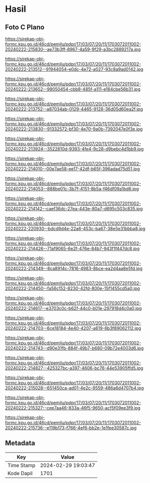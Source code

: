 # Hasil

## Foto C Plano

https://sirekap-obj-formc.kpu.go.id/46cd/pemilu/pdpr/17/03/07/20/11/1703072011002-20240222-215830--ae73b3ff-8967-4a59-9f29-a3bc2889217a.jpg

https://sirekap-obj-formc.kpu.go.id/46cd/pemilu/pdpr/17/03/07/20/11/1703072011002-20240222-213512--91944054-e0dc-4e72-a027-93c8a9ad0142.jpg

https://sirekap-obj-formc.kpu.go.id/46cd/pemilu/pdpr/17/03/07/20/11/1703072011002-20240222-213652--99050454-cbb8-485f-a111-e184cbe56b31.jpg

https://sirekap-obj-formc.kpu.go.id/46cd/pemilu/pdpr/17/03/07/20/11/1703072011002-20240222-213752--a87034ab-0129-4465-9128-36d05d60ea2f.jpg

https://sirekap-obj-formc.kpu.go.id/46cd/pemilu/pdpr/17/03/07/20/11/1703072011002-20240222-213830--91332572-bf30-4e70-9a0b-7392047e0f3e.jpg

https://sirekap-obj-formc.kpu.go.id/46cd/pemilu/pdpr/17/03/07/20/11/1703072011002-20240222-213924--3522810d-9393-4fe4-9c28-d9bebc4d1bb9.jpg

https://sirekap-obj-formc.kpu.go.id/46cd/pemilu/pdpr/17/03/07/20/11/1703072011002-20240222-214010--00e7ae58-ee17-42df-b65f-396adad75d51.jpg

https://sirekap-obj-formc.kpu.go.id/46cd/pemilu/pdpr/17/03/07/20/11/1703072011002-20240222-214053--888be01c-3b7f-4151-8b5a-f46df09a1bd6.jpg

https://sirekap-obj-formc.kpu.go.id/46cd/pemilu/pdpr/17/03/07/20/11/1703072011002-20240222-214142--caef36dc-27ea-443e-80a7-d695c503c835.jpg

https://sirekap-obj-formc.kpu.go.id/46cd/pemilu/pdpr/17/03/07/20/11/1703072011002-20240222-220930--bdcd9d4e-22a6-453c-ba67-38e5e31bbba8.jpg

https://sirekap-obj-formc.kpu.go.id/46cd/pemilu/pdpr/17/03/07/20/11/1703072011002-20240222-214426--71af9065-6e2f-476e-84b7-943f1f447dc8.jpg

https://sirekap-obj-formc.kpu.go.id/46cd/pemilu/pdpr/17/03/07/20/11/1703072011002-20240222-214349--8ca8914c-7816-4983-8bce-ea2d4aa8e5fd.jpg

https://sirekap-obj-formc.kpu.go.id/46cd/pemilu/pdpr/17/03/07/20/11/1703072011002-20240222-214450--fa56c152-8230-42fd-800e-15f1455cd5a0.jpg

https://sirekap-obj-formc.kpu.go.id/46cd/pemilu/pdpr/17/03/07/20/11/1703072011002-20240222-214617--e3703c0c-b62f-44c0-b01e-297918d4c0a0.jpg

https://sirekap-obj-formc.kpu.go.id/46cd/pemilu/pdpr/17/03/07/20/11/1703072011002-20240222-214703--6ce18184-4e40-4207-a619-6b3f89062112.jpg

https://sirekap-obj-formc.kpu.go.id/46cd/pemilu/pdpr/17/03/07/20/11/1703072011002-20240222-214743--d90e31fb-884f-49b7-b680-09b72e4003d6.jpg

https://sirekap-obj-formc.kpu.go.id/46cd/pemilu/pdpr/17/03/07/20/11/1703072011002-20240222-214827--425327bc-a397-4606-bc76-44e53905ffd5.jpg

https://sirekap-obj-formc.kpu.go.id/46cd/pemilu/pdpr/17/03/07/20/11/1703072011002-20240222-215028--651450ca-ad01-4e2c-9559-486a6d4707b4.jpg

https://sirekap-obj-formc.kpu.go.id/46cd/pemilu/pdpr/17/03/07/20/11/1703072011002-20240222-215327--cee7aa46-833a-46f5-9650-acf5f09ee3f9.jpg

https://sirekap-obj-formc.kpu.go.id/46cd/pemilu/pdpr/17/03/07/20/11/1703072011002-20240222-215736--e119b173-f766-4ef6-bb2e-1e1fee30587c.jpg


## Metadata

| Key        | Value               |
| ---------- | ------------------- |
| Time Stamp | 2024-02-29 19:03:47 |
| Kode Dapil | 1701                |



